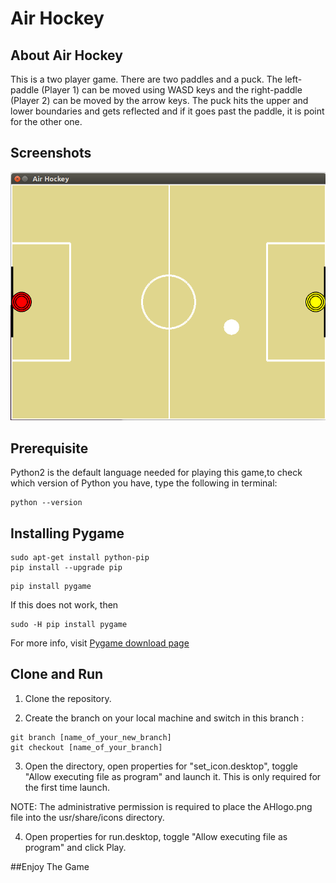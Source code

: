 # Air Hockey

## About Air Hockey
This is a two player game. There are two paddles and a puck. The left-paddle (Player 1) can be moved using WASD keys and the right-paddle (Player 2) can be moved by the arrow keys. The puck hits the upper and lower boundaries and gets reflected and if it goes past the paddle, it is point for the other one.

## Screenshots
![Gameplay](/img/Shot1.png)
## Prerequisite

Python2 is the default language needed for playing this game,to check which version of Python you have, type the following in terminal: 
```
python --version
```
## Installing Pygame

```
sudo apt-get install python-pip
pip install --upgrade pip
```
```
pip install pygame
```
If this does not work, then
```
sudo -H pip install pygame
```

For more info, visit [Pygame download page](http://www.pygame.org/download.shtml)

## Clone and Run

1. Clone the repository.

2. Create the branch on your local machine and switch in this branch :
```
git branch [name_of_your_new_branch]
git checkout [name_of_your_branch]
```
3. Open the directory, open properties for "set_icon.desktop", toggle "Allow executing file as program" and launch it. This is only required for the first time launch.

NOTE: The administrative permission is required to place the AHlogo.png file into the usr/share/icons directory.

4. Open properties for run.desktop, toggle "Allow executing file as program" and click Play. 

##Enjoy The Game



